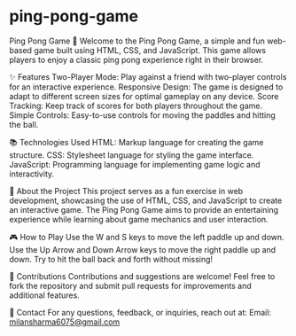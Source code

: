 # ping-pong-game

Ping Pong Game 🏓
Welcome to the Ping Pong Game, a simple and fun web-based game built using HTML, CSS, and JavaScript. This game allows players to enjoy a classic ping pong experience right in their browser.

✨ Features
Two-Player Mode: Play against a friend with two-player controls for an interactive experience.
Responsive Design: The game is designed to adapt to different screen sizes for optimal gameplay on any device.
Score Tracking: Keep track of scores for both players throughout the game.
Simple Controls: Easy-to-use controls for moving the paddles and hitting the ball.

📚 Technologies Used
HTML: Markup language for creating the game structure.
CSS: Stylesheet language for styling the game interface.
JavaScript: Programming language for implementing game logic and interactivity.

🚀 About the Project
This project serves as a fun exercise in web development, showcasing the use of HTML, CSS, and JavaScript to create an interactive game. The Ping Pong Game aims to provide an entertaining experience while learning about game mechanics and user interaction.

🎮 How to Play
Use the W and S keys to move the left paddle up and down.
Use the Up Arrow and Down Arrow keys to move the right paddle up and down.
Try to hit the ball back and forth without missing!

🤝 Contributions
Contributions and suggestions are welcome! Feel free to fork the repository and submit pull requests for improvements and additional features.

📧 Contact
For any questions, feedback, or inquiries, reach out at:
Email: milansharma6075@gmail.com
